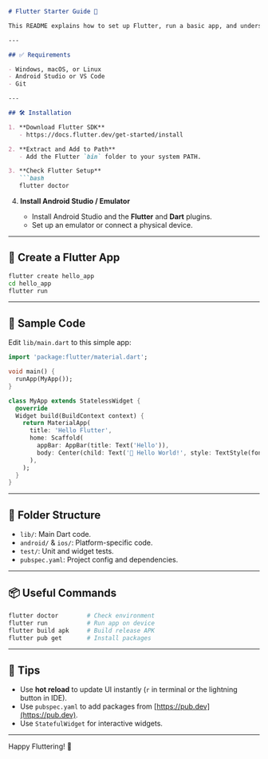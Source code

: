  

````markdown
# Flutter Starter Guide 🚀

This README explains how to set up Flutter, run a basic app, and understand the folder structure.

---

## ✅ Requirements

- Windows, macOS, or Linux
- Android Studio or VS Code
- Git

---

## 🛠 Installation

1. **Download Flutter SDK**
   - https://docs.flutter.dev/get-started/install

2. **Extract and Add to Path**
   - Add the Flutter `bin` folder to your system PATH.

3. **Check Flutter Setup**
   ```bash
   flutter doctor
````

4. **Install Android Studio / Emulator**

   * Install Android Studio and the **Flutter** and **Dart** plugins.
   * Set up an emulator or connect a physical device.

---

## 🎯 Create a Flutter App

```bash
flutter create hello_app
cd hello_app
flutter run
```

---

## 🧪 Sample Code

Edit `lib/main.dart` to this simple app:

```dart
import 'package:flutter/material.dart';

void main() {
  runApp(MyApp());
}

class MyApp extends StatelessWidget {
  @override
  Widget build(BuildContext context) {
    return MaterialApp(
      title: 'Hello Flutter',
      home: Scaffold(
        appBar: AppBar(title: Text('Hello')),
        body: Center(child: Text('👋 Hello World!', style: TextStyle(fontSize: 24))),
      ),
    );
  }
}
```

---

## 📁 Folder Structure

* `lib/`: Main Dart code.
* `android/` & `ios/`: Platform-specific code.
* `test/`: Unit and widget tests.
* `pubspec.yaml`: Project config and dependencies.

---

## 📦 Useful Commands

```bash
flutter doctor        # Check environment
flutter run           # Run app on device
flutter build apk     # Build release APK
flutter pub get       # Install packages
```

---

## 🧠 Tips

* Use **hot reload** to update UI instantly (`r` in terminal or the lightning button in IDE).
* Use `pubspec.yaml` to add packages from [https://pub.dev](https://pub.dev).
* Use `StatefulWidget` for interactive widgets.

---

Happy Fluttering! 💙

```

 